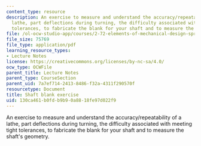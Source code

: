 ```yaml
---
content_type: resource
description: An exercise to measure and understand the accuracy/repeatability of a
  lathe, part deflections during turning, the difficulty associated with meeting tight
  tolerances, to fabricate the blank for your shaft and to measure the shaft's geometry.
file: /ol-ocw-studio-app/courses/2-72-elements-of-mechanical-design-spring-2009/130ca461b0fdb9b90a8818fe97d022f9_MIT2_72s09_lec02_shaft.pdf
file_size: 75769
file_type: application/pdf
learning_resource_types:
- Lecture Notes
license: https://creativecommons.org/licenses/by-nc-sa/4.0/
ocw_type: OCWFile
parent_title: Lecture Notes
parent_type: CourseSection
parent_uid: 7a7ef714-2413-8486-f32a-4311f290570f
resourcetype: Document
title: Shaft blank exercise
uid: 130ca461-b0fd-b9b9-0a88-18fe97d022f9
---
```

An exercise to measure and understand the accuracy/repeatability of a lathe, part deflections during turning, the difficulty associated with meeting tight tolerances, to fabricate the blank for your shaft and to measure the shaft's geometry.